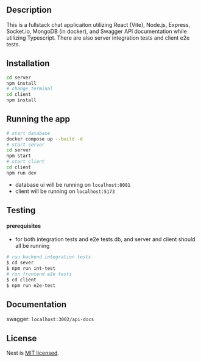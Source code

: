 
## Description

This is a fullstack chat applicaiton utilizing React (Vite), Node.js, Express, Socket.io, MongoDB (in docker), and Swagger API documentation while utilizing Typescript. There are also server integration tests and client e2e tests.  

## Installation

```bash
cd server
npm install
# change terminal
cd client
npm install
```

## Running the app

```bash
# start database
docker compose up --build -d
# start server
cd server
npm start
# start client
cd client
npm run dev
```
- database ui will be running on `localhost:8081`
- client will be running on `localhost:5173`


## Testing
#### prerequisites
- for both integration tests and e2e tests db, and server and client should all be running

```bash
# ruu backend integration tests
$ cd sever
$ npm run int-test
# run frontend e2e tests
$ cd client
$ npm run e2e-test
```

## Documentation
swagger: `localhost:3002/api-docs`


## License

Nest is [MIT licensed](LICENSE).

